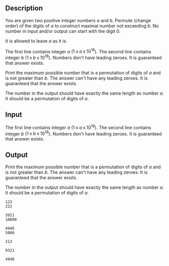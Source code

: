 ## Description

<div><p>You are given two positive integer numbers <span class="tex-span"><i>a</i></span> and <span class="tex-span"><i>b</i></span>. Permute (change order) of the digits of <span class="tex-span"><i>a</i></span> to construct maximal number not exceeding <span class="tex-span"><i>b</i></span>. No number in input and/or output can start with the digit <span class="tex-font-style-tt">0</span>.</p><p>It is allowed to leave <span class="tex-span"><i>a</i></span> as it is.</p></div><div class="input-specification"><p>The first line contains integer <span class="tex-span"><i>a</i></span> (<span class="tex-span">1 ≤ <i>a</i> ≤ 10<sup class="upper-index">18</sup></span>). The second line contains integer <span class="tex-span"><i>b</i></span> (<span class="tex-span">1 ≤ <i>b</i> ≤ 10<sup class="upper-index">18</sup></span>). Numbers don't have leading zeroes. It is guaranteed that answer exists.</p></div><div class="output-specification"><p>Print the maximum possible number that is a permutation of digits of <span class="tex-span"><i>a</i></span> and is not greater than <span class="tex-span"><i>b</i></span>. The answer can't have any leading zeroes. It is guaranteed that the answer exists.</p><p>The number in the output should have exactly the same length as number <span class="tex-span"><i>a</i></span>. It should be a permutation of digits of <span class="tex-span"><i>a</i></span>.</p></div>

## Input

<p>The first line contains integer <span class="tex-span"><i>a</i></span> (<span class="tex-span">1 ≤ <i>a</i> ≤ 10<sup class="upper-index">18</sup></span>). The second line contains integer <span class="tex-span"><i>b</i></span> (<span class="tex-span">1 ≤ <i>b</i> ≤ 10<sup class="upper-index">18</sup></span>). Numbers don't have leading zeroes. It is guaranteed that answer exists.</p>

## Output

<p>Print the maximum possible number that is a permutation of digits of <span class="tex-span"><i>a</i></span> and is not greater than <span class="tex-span"><i>b</i></span>. The answer can't have any leading zeroes. It is guaranteed that the answer exists.</p><p>The number in the output should have exactly the same length as number <span class="tex-span"><i>a</i></span>. It should be a permutation of digits of <span class="tex-span"><i>a</i></span>.</p>





```input1
123
222

```




```input2
3921
10000

```




```input3
4940
5000

```




```output1
213

```




```output2
9321

```




```output3
4940

```


